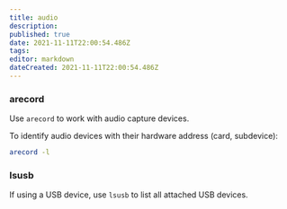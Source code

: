 ```yaml
---
title: audio
description: 
published: true
date: 2021-11-11T22:00:54.486Z
tags: 
editor: markdown
dateCreated: 2021-11-11T22:00:54.486Z
---
```


### arecord
Use `arecord` to work with audio capture devices.

To identify audio devices with their hardware address (card, subdevice):
```bash
arecord -l
```

### lsusb
If using a USB device, use `lsusb` to list all attached USB devices.